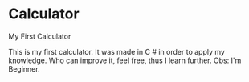 # Calculator
My First Calculator

This is my first calculator. It was made in C # in order to apply my knowledge.
Who can improve it, feel free, thus I learn further.
Obs: I'm Beginner.
